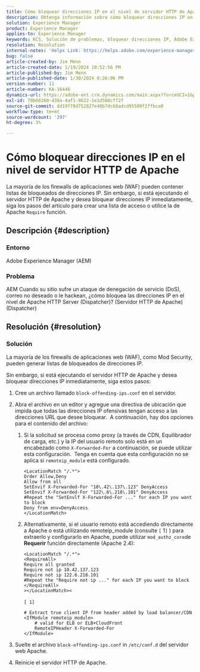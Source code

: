 ```yaml
---
title: Cómo bloquear direcciones IP en el nivel de servidor HTTP de Apache
description: Obtenga información sobre cómo bloquear direcciones IP en el nivel de servidor HTTP de Apache.
solution: Experience Manager
product: Experience Manager
applies-to: Experience Manager
keywords: KCS, Solución de problemas, bloquear direcciones IP, Adobe Experience Manager AEM AEM,, nivel de servidor HTTP Apache, ataque DoS, WAF, cortafuegos de aplicaciones web, Dispatcher, requerir función
resolution: Resolution
internal-notes: 'Helpx Link: https://helpx.adobe.com/experience-manager/kb/block-ips-apache-http-server.html#remoteip_module'
bug: false
article-created-by: Jim Menn
article-created-date: 1/19/2024 10:52:56 PM
article-published-by: Jim Menn
article-published-date: 1/30/2024 8:26:06 PM
version-number: 11
article-number: KA-16446
dynamics-url: https://adobe-ent.crm.dynamics.com/main.aspx?forceUCI=1&pagetype=entityrecord&etn=knowledgearticle&id=d68cc17a-1db7-ee11-a569-6045bd006268
exl-id: 70b66160-438a-4af1-9622-1e1d508cff2f
source-git-commit: dd19f78d752827e48b7dc68adcd95500f2ffbca0
workflow-type: tm+mt
source-wordcount: '297'
ht-degree: 3%

---
```


# Cómo bloquear direcciones IP en el nivel de servidor HTTP de Apache


La mayoría de los firewalls de aplicaciones web (WAF) pueden contener listas de bloqueados de direcciones IP. Sin embargo, si está ejecutando el servidor HTTP de Apache y desea bloquear direcciones IP inmediatamente, siga los pasos del artículo para crear una lista de acceso o utilice la de Apache `Require` función.

## Descripción {#description}


### Entorno

Adobe Experience Manager (AEM)

### Problema

AEM Cuando su sitio sufre un ataque de denegación de servicio (DoS), correo no deseado o le hackean, ¿cómo bloquea las direcciones IP en el nivel de Apache HTTP Server (Dispatcher)? (Servidor HTTP de Apache) (Dispatcher)


## Resolución {#resolution}


### Solución

La mayoría de los firewalls de aplicaciones web (WAF), como Mod Security, pueden generar listas de bloqueados de direcciones IP.

Sin embargo, si está ejecutando el servidor HTTP de Apache y desea bloquear direcciones IP inmediatamente, siga estos pasos:

1. Cree un archivo llamado `block-offending-ips.conf` en el servidor.
2. Abra el archivo en un editor y agregue una directiva de ubicación que impida que todas las direcciones IP ofensivas tengan acceso a las direcciones URL que desee bloquear.  A continuación, hay dos opciones para el contenido del archivo:

   1. Si la solicitud se procesa como proxy (a través de CDN, Equilibrador de carga, etc.) y la IP del usuario remoto solo está en un encabezado como `X-Forwarded-For` a continuación, se puede utilizar esta configuración.  Tenga en cuenta que esta configuración no se aplica si `remoteip_module` está configurado. 

      ```
      <LocationMatch "/.*">
      Order Allow,Deny
      Allow from all
      SetEnvif X-Forwarded-For "10\.42\.137\.123" DenyAccess
      SetEnvif X-Forwarded-For "122\.6\.218\.101" DenyAccess
      #Repeat the "SetEnvlf X-Forwarded-For ..." for each IP you want to block
      Deny from env=DenyAccess
      </LocationMatch>
      ```


   2. Alternativamente, si el usuario remoto está accediendo directamente a Apache o está utilizando remoteip_module (consulte `[` 1`]` ) para extraerlo y configurarlo en Apache, puede utilizar `mod_authz_core`de <b>Requerir</b> función directamente (Apache 2.4):

      ```
      <LocationMatch "/.*">
      <RequireAll>
      Require all granted
      Require not ip 10.42.137.123
      Require not ip 122.6.218.101
      #Repeat the "Require not ip ..." for each IP you want to block
      </RequireAll>
      ></LocationMatch><
      ```



      `[ 1]`
 <br>

      ```
      # Extract true client IP from header added by load balancer/CDN
      <IfModule remoteip_module>
          # valid for ELB or ELB+CloudFront
          RemoteIPHeader X-Forwarded-For
      </IfModule>
      ```


3. Suelte el archivo `block-offending-ips.conf` in `/etc/conf.d` del servidor web Apache.
4. Reinicie el servidor HTTP de Apache.
